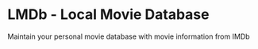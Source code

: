 # LMDb - Local Movie Database

Maintain your personal movie database with movie information from IMDb
